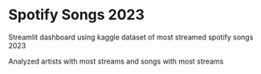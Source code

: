 # Spotify Songs 2023

Streamlit dashboard using kaggle dataset of most streamed spotify songs 2023

Analyzed artists with most streams and songs with most streams
